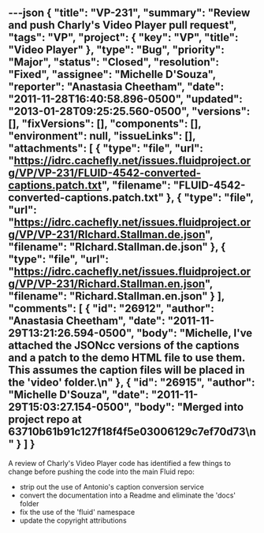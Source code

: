 ---json
{
  "title": "VP-231",
  "summary": "Review and push Charly's Video Player pull request",
  "tags": "VP",
  "project": {
    "key": "VP",
    "title": "Video Player"
  },
  "type": "Bug",
  "priority": "Major",
  "status": "Closed",
  "resolution": "Fixed",
  "assignee": "Michelle D'Souza",
  "reporter": "Anastasia Cheetham",
  "date": "2011-11-28T16:40:58.896-0500",
  "updated": "2013-01-28T09:25:25.560-0500",
  "versions": [],
  "fixVersions": [],
  "components": [],
  "environment": null,
  "issueLinks": [],
  "attachments": [
    {
      "type": "file",
      "url": "https://idrc.cachefly.net/issues.fluidproject.org/VP/VP-231/FLUID-4542-converted-captions.patch.txt",
      "filename": "FLUID-4542-converted-captions.patch.txt"
    },
    {
      "type": "file",
      "url": "https://idrc.cachefly.net/issues.fluidproject.org/VP/VP-231/RIchard.Stallman.de.json",
      "filename": "RIchard.Stallman.de.json"
    },
    {
      "type": "file",
      "url": "https://idrc.cachefly.net/issues.fluidproject.org/VP/VP-231/Richard.Stallman.en.json",
      "filename": "Richard.Stallman.en.json"
    }
  ],
  "comments": [
    {
      "id": "26912",
      "author": "Anastasia Cheetham",
      "date": "2011-11-29T13:21:26.594-0500",
      "body": "Michelle, I've attached the JSONcc versions of the captions and a patch to the demo HTML file to use them. This assumes the caption files will be placed in the 'video' folder.\n"
    },
    {
      "id": "26915",
      "author": "Michelle D'Souza",
      "date": "2011-11-29T15:03:27.154-0500",
      "body": "Merged into project repo at 63710b61b91c127f18f4f5e03006129c7ef70d73\n"
    }
  ]
}
---
A review of Charly's Video Player code has identified a few things to change before pushing the code into the main Fluid repo:

* strip out the use of Antonio's caption conversion service
* convert the documentation into a Readme and eliminate the 'docs' folder
* fix the use of the 'fluid' namespace
* update the copyright attributions

        